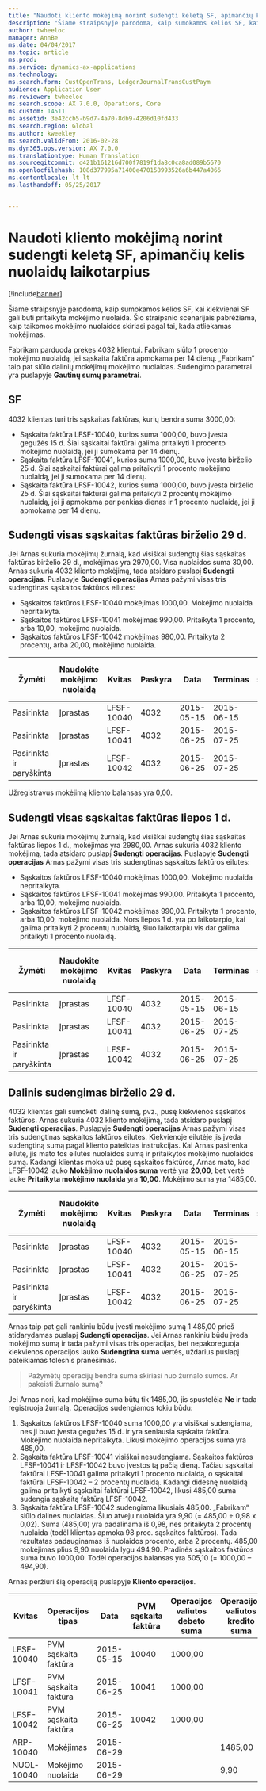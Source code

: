 ```yaml
---
title: "Naudoti kliento mokėjimą norint sudengti keletą SF, apimančių kelis nuolaidų laikotarpius"
description: "Šiame straipsnyje parodoma, kaip sumokamos kelios SF, kai kiekvienai SF gali būti pritaikyta mokėjimo nuolaida. Šio straipsnio scenarijais pabrėžiama, kaip taikomos mokėjimo nuolaidos skiriasi pagal tai, kada atliekamas mokėjimas."
author: twheeloc
manager: AnnBe
ms.date: 04/04/2017
ms.topic: article
ms.prod: 
ms.service: dynamics-ax-applications
ms.technology: 
ms.search.form: CustOpenTrans, LedgerJournalTransCustPaym
audience: Application User
ms.reviewer: twheeloc
ms.search.scope: AX 7.0.0, Operations, Core
ms.custom: 14511
ms.assetid: 3e42ccb5-b9d7-4a70-8db9-4206d10fd433
ms.search.region: Global
ms.author: kweekley
ms.search.validFrom: 2016-02-28
ms.dyn365.ops.version: AX 7.0.0
ms.translationtype: Human Translation
ms.sourcegitcommit: d421b161216d700f7819f1da8c0ca8ad089b5670
ms.openlocfilehash: 108d377995a71400e470158993526a6b447a4066
ms.contentlocale: lt-lt
ms.lasthandoff: 05/25/2017


---
```


# <a name="use-a-customer-payment-to-settle-multiple-invoices-that-span-multiple-discount-periods"></a>Naudoti kliento mokėjimą norint sudengti keletą SF, apimančių kelis nuolaidų laikotarpius

[!include[banner](../includes/banner.md)]


Šiame straipsnyje parodoma, kaip sumokamos kelios SF, kai kiekvienai SF gali būti pritaikyta mokėjimo nuolaida. Šio straipsnio scenarijais pabrėžiama, kaip taikomos mokėjimo nuolaidos skiriasi pagal tai, kada atliekamas mokėjimas.

Fabrikam parduoda prekes 4032 klientui. Fabrikam siūlo 1 procento mokėjimo nuolaidą, jei sąskaita faktūra apmokama per 14 dienų. „Fabrikam“ taip pat siūlo dalinių mokėjimų mokėjimo nuolaidas. Sudengimo parametrai yra puslapyje **Gautinų sumų parametrai**.

## <a name="invoices"></a>SF
4032 klientas turi tris sąskaitas faktūras, kurių bendra suma 3000,00:

-   Sąskaita faktūra LFSF-10040, kurios suma 1000,00, buvo įvesta gegužės 15 d. Šiai sąskaitai faktūrai galima pritaikyti 1 procento mokėjimo nuolaidą, jei ji sumokama per 14 dienų.
-   Sąskaita faktūra LFSF-10041, kurios suma 1000,00, buvo įvesta birželio 25 d. Šiai sąskaitai faktūrai galima pritaikyti 1 procento mokėjimo nuolaidą, jei ji sumokama per 14 dienų.
-   Sąskaita faktūra LFSF-10042, kurios suma 1000,00, buvo įvesta birželio 25 d. Šiai sąskaitai faktūrai galima pritaikyti 2 procentų mokėjimo nuolaidą, jei ji apmokama per penkias dienas ir 1 procento nuolaidą, jei ji apmokama per 14 dienų.

## <a name="settle-all-invoices-on-june-29"></a>Sudengti visas sąskaitas faktūras birželio 29 d.
Jei Arnas sukuria mokėjimų žurnalą, kad visiškai sudengtų šias sąskaitas faktūras birželio 29 d., mokėjimas yra 2970,00. Visa nuolaidos suma 30,00. Arnas sukuria 4032 kliento mokėjimą, tada atsidaro puslapį **Sudengti operacijas**. Puslapyje **Sudengti operacijas** Arnas pažymi visas tris sudengtinas sąskaitos faktūros eilutes:

-   Sąskaitos faktūros LFSF-10040 mokėjimas 1000,00. Mokėjimo nuolaida nepritaikyta.
-   Sąskaitos faktūros LFSF-10041 mokėjimas 990,00. Pritaikyta 1 procento, arba 10,00, mokėjimo nuolaida.
-   Sąskaitos faktūros LFSF-10042 mokėjimas 980,00. Pritaikyta 2 procentų, arba 20,00, mokėjimo nuolaida.

| Žymėti                     | Naudokite mokėjimo nuolaidą | Kvitas   | Paskyra | Data      | Terminas  | PVM sąskaita faktūra | Operacijos valiutos debeto suma | Operacijos valiutos kredito suma | Valiuta | Sudengtina suma |
|--------------------------|-------------------|-----------|---------|-----------|-----------|---------|--------------------------------------|---------------------------------------|----------|------------------|
| Pasirinkta                 | Įprastas            | LFSF-10040 | 4032    | 2015-05-15 | 2015-06-15 | 10040   | 1000,00                             |                                       | USD      | 1000,00         |
| Pasirinkta                 | Įprastas            | LFSF-10041 | 4032    | 2015-06-25 | 2015-07-25 | 10041   | 1000,00                             |                                       | USD      | 990,00           |
| Pasirinkta ir paryškinta | Įprastas            | LFSF-10042 | 4032    | 2015-06-25 | 2015-07-25 | 10042   | 1000,00                             |                                       | USD      | 980,00           |

Užregistravus mokėjimą kliento balansas yra 0,00.

## <a name="settle-all-invoices-on-july-1"></a>Sudengti visas sąskaitas faktūras liepos 1 d.
Jei Arnas sukuria mokėjimų žurnalą, kad visiškai sudengtų šias sąskaitas faktūras liepos 1 d., mokėjimas yra 2980,00. Arnas sukuria 4032 kliento mokėjimą, tada atsidaro puslapį **Sudengti operacijas**. Puslapyje **Sudengti operacijas** Arnas pažymi visas tris sudengtinas sąskaitos faktūros eilutes:

-   Sąskaitos faktūros LFSF-10040 mokėjimas 1000,00. Mokėjimo nuolaida nepritaikyta.
-   Sąskaitos faktūros LFSF-10041 mokėjimas 990,00. Pritaikyta 1 procento, arba 10,00, mokėjimo nuolaida.
-   Sąskaitos faktūros LFSF-10042 mokėjimas 990,00. Pritaikyta 1 procento, arba 10,00, mokėjimo nuolaida. Nors liepos 1 d. yra po laikotarpio, kai galima pritaikyti 2 procentų nuolaidą, šiuo laikotarpiu vis dar galima pritaikyti 1 procento nuolaidą.

| Žymėti                     | Naudokite mokėjimo nuolaidą | Kvitas   | Paskyra | Data      | Terminas  | PVM sąskaita faktūra | Operacijos valiutos debeto suma | Operacijos valiutos kredito suma | Valiuta | Sudengtina suma |
|--------------------------|-------------------|-----------|---------|-----------|-----------|---------|--------------------------------------|---------------------------------------|----------|------------------|
| Pasirinkta                 | Įprastas            | LFSF-10040 | 4032    | 2015-05-15 | 2015-06-15 | 10040   | 1000,00                             |                                       | USD      | 1000,00         |
| Pasirinkta                 | Įprastas            | LFSF-10041 | 4032    | 2015-06-25 | 2015-07-25 | 10041   | 1000,00                             |                                       | USD      | 990,00           |
| Pasirinkta ir paryškinta | Įprastas            | LFSF-10042 | 4032    | 2015-06-25 | 2015-07-25 | 10042   | 1000,00                             |                                       | USD      | 990,00           |

## <a name="partial-settlement-on-june-29"></a>Dalinis sudengimas birželio 29 d.
4032 klientas gali sumokėti dalinę sumą, pvz., pusę kiekvienos sąskaitos faktūros. Arnas sukuria 4032 kliento mokėjimą, tada atsidaro puslapį **Sudengti operacijas**. Puslapyje **Sudengti operacijas** Arnas pažymi visas tris sudengtinas sąskaitos faktūros eilutes. Kiekvienoje eilutėje jis įveda sudengtiną sumą pagal kliento pateiktas instrukcijas. Kai Arnas pasirenka eilutę, jis mato tos eilutės nuolaidos sumą ir pritaikytos mokėjimo nuolaidos sumą. Kadangi klientas moka už pusę sąskaitos faktūros, Arnas mato, kad LFSF-10042 lauko **Mokėjimo nuolaidos suma** vertė yra **20,00**, bet vertė lauke **Pritaikyta mokėjimo nuolaida** yra **10,00**. Mokėjimo suma yra 1485,00.

| Žymėti                     | Naudokite mokėjimo nuolaidą | Kvitas   | Paskyra | Data      | Terminas  | PVM sąskaita faktūra | Operacijos valiutos debeto suma | Operacijos valiutos kredito suma | Valiuta | Sudengtina suma |
|--------------------------|-------------------|-----------|---------|-----------|-----------|---------|--------------------------------------|---------------------------------------|----------|------------------|
| Pasirinkta                 | Įprastas            | LFSF-10040 | 4032    | 2015-05-15 | 2015-06-15 | 10040   | 1000,00                             |                                       | USD      | 500,00           |
| Pasirinkta                 | Įprastas            | LFSF-10041 | 4032    | 2015-06-25 | 2015-07-25 | 10041   | 1000,00                             |                                       | USD      | 495,00           |
| Pasirinkta ir paryškinta | Įprastas            | LFSF-10042 | 4032    | 2015-06-25 | 2015-07-25 | 10042   | 1000,00                             |                                       | USD      | 490,00           |

Arnas taip pat gali rankiniu būdu įvesti mokėjimo sumą 1 485,00 prieš atidarydamas puslapį **Sudengti operacijas**. Jei Arnas rankiniu būdu įveda mokėjimo sumą ir tada pažymi visas tris operacijas, bet nepakoreguoja kiekvienos operacijos lauko **Sudengtina suma** vertės, uždarius puslapį pateikiamas tolesnis pranešimas.

> Pažymėtų operacijų bendra suma skiriasi nuo  žurnalo sumos. Ar pakeisti žurnalo sumą?

Jei Arnas nori, kad mokėjimo suma būtų tik 1485,00, jis spustelėja **Ne** ir tada registruoja žurnalą. Operacijos sudengiamos tokiu būdu:

1.  Sąskaitos faktūros LFSF-10040 suma 1000,00 yra visiškai sudengiama, nes ji buvo įvesta gegužės 15 d. ir yra seniausia sąskaita faktūra. Mokėjimo nuolaida nepritaikyta. Likusi mokėjimo operacijos suma yra 485,00.
2.  Sąskaita faktūra LFSF-10041 visiškai nesudengiama. Sąskaitos faktūros LFSF-10041 ir LFSF-10042 buvo įvestos tą pačią dieną. Tačiau sąskaitai faktūrai LFSF-10041 galima pritaikyti 1 procento nuolaidą, o sąskaitai faktūrai LFSF-10042 – 2 procentų nuolaidą. Kadangi didesnę nuolaidą galima pritaikyti sąskaitai faktūrai LFSF-10042, likusi 485,00 suma sudengia sąskaitą faktūrą LFSF-10042.
3.  Sąskaita faktūra LFSF-10042 sudengiama likusiais 485,00. „Fabrikam“ siūlo dalines nuolaidas. Šiuo atveju nuolaida yra 9,90 (= 485,00 ÷ 0,98 x 0,02). Suma (485,00) yra padalinama iš 0,98, nes pritaikyta 2 procentų nuolaida (todėl klientas apmoka 98 proc. sąskaitos faktūros). Tada rezultatas padauginamas iš nuolaidos procento, arba 2 procentų. 485,00 mokėjimas plius 9,90 nuolaida lygu 494,90. Pradinės sąskaitos faktūros suma buvo 1000,00. Todėl operacijos balansas yra 505,10 (= 1000,00 – 494,90).

Arnas peržiūri šią operaciją puslapyje **Kliento operacijos**.

| Kvitas    | Operacijos tipas | Data      | PVM sąskaita faktūra | Operacijos valiutos debeto suma | Operacijos valiutos kredito suma | Likutis  | Valiuta |
|------------|------------------|-----------|---------|--------------------------------------|---------------------------------------|----------|----------|
| LFSF-10040  | PVM sąskaita faktūra          | 2015-05-15 | 10040   | 1000,00                             |                                       | 0,00     | USD      |
| LFSF-10041  | PVM sąskaita faktūra          | 2015-06-25 | 10041   | 1000,00                             |                                       | 1000,00 | USD      |
| LFSF-10042  | PVM sąskaita faktūra          | 2015-06-25 | 10042   | 1000,00                             |                                       | 505,10   | USD      |
| ARP-10040  | Mokėjimas          | 2015-06-29 |         |                                      | 1485,00                              | 0,00     | USD      |
| NUOL-10040 | Mokėjimo nuolaida    | 2015-06-29 |         |                                      | 9,90                                  | 0,00     | USD      |






